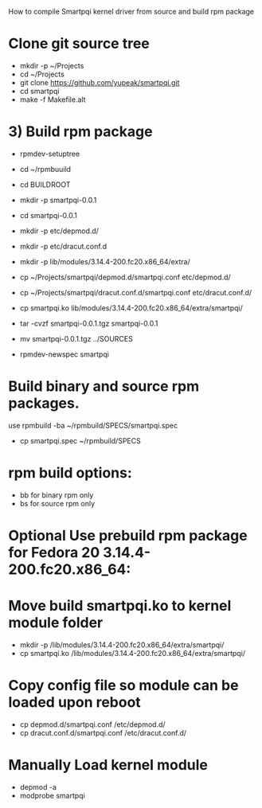 How to compile Smartpqi kernel driver from source and build rpm package

# Clone git source tree 

  -  mkdir -p ~/Projects
  -  cd ~/Projects
  -  git clone https://github.com/yupeak/smartpqi.git
  -  cd smartpqi
  -  make -f Makefile.alt


# 3) Build rpm package

-  rpmdev-setuptree 
-  cd ~/rpmbuuild
-  cd BUILDROOT
-  mkdir -p smartpqi-0.0.1
-  cd smartpqi-0.0.1
-  mkdir -p etc/depmod.d/
-  mkdir -p etc/dracut.conf.d
-  mkdir -p lib/modules/3.14.4-200.fc20.x86_64/extra/

-  cp ~/Projects/smartpqi/depmod.d/smartpqi.conf etc/depmod.d/
-  cp ~/Projects/smartpqi/dracut.conf.d/smartpqi.conf etc/dracut.conf.d/
-  cp smartpqi.ko lib/modules/3.14.4-200.fc20.x86_64/extra/smartpqi/

-  tar -cvzf smartpqi-0.0.1.tgz smartpqi-0.0.1
-  mv smartpqi-0.0.1.tgz ../SOURCES

-  rpmdev-newspec smartpqi

# Build binary and source rpm packages.

use rpmbuild -ba ~/rpmbuild/SPECS/smartpqi.spec
- cp smartpqi.spec ~/rpmbuild/SPECS

# rpm build options: 
-  bb for binary rpm only
-  bs for source rpm only

# Optional Use prebuild rpm package for Fedora 20 3.14.4-200.fc20.x86_64:

# Move build smartpqi.ko to kernel module folder

-  mkdir -p /lib/modules/3.14.4-200.fc20.x86_64/extra/smartpqi/
-  cp smartpqi.ko /lib/modules/3.14.4-200.fc20.x86_64/extra/smartpqi/

# Copy config file so module can be loaded upon reboot

-  cp depmod.d/smartpqi.conf /etc/depmod.d/
-  cp dracut.conf.d/smartpqi.conf /etc/dracut.conf.d/

# Manually Load kernel module

-  depmod -a
-  modprobe smartpqi

